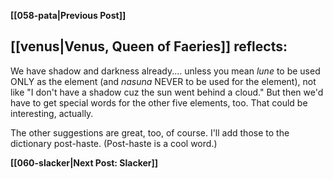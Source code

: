 **[[058-pata|Previous Post]]**

## [[venus|Venus, Queen of Faeries]] reflects:

We have shadow and darkness already.... unless you mean _lune_ to be used ONLY as the element (and _nasuna_ NEVER to be used for the element), not like "I don't have a shadow cuz the sun went behind a cloud." But then we'd have to get special words for the other five elements, too. That could be interesting, actually.

The other suggestions are great, too, of course. I'll add those to the dictionary post-haste. (Post-haste is a cool word.)

**[[060-slacker|Next Post: Slacker]]**
